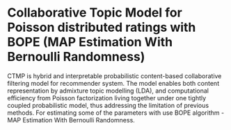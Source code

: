 # Collaborative Topic Model for Poisson distributed ratings with BOPE (MAP Estimation With Bernoulli Randomness)
CTMP is hybrid and interpretable probabilistic content-based collaborative filtering model for recommender system. The model enables both content representation by admixture topic modelling (LDA), and computational efficiency from Poisson factorization living together under one tightly coupled probabilistic model, thus addressing the limitation of previous methods.
For estimating some of the parameters with use BOPE algorithm - MAP Estimation With Bernoulli Randomness.

